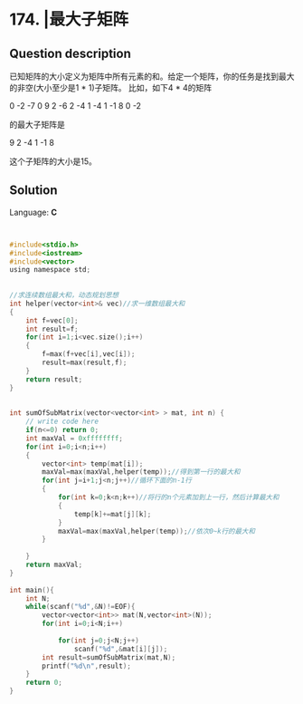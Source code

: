 # 174. |最大子矩阵

## Question description


已知矩阵的大小定义为矩阵中所有元素的和。给定一个矩阵，你的任务是找到最大的非空(大小至少是1 * 1)子矩阵。
比如，如下4 * 4的矩阵

0 -2 -7 0
9 2 -6 2
-4 1 -4 1
-1 8 0 -2

的最大子矩阵是

9 2
-4 1
-1 8

这个子矩阵的大小是15。


## Solution

Language: **C**

```C


#include<stdio.h>
#include<iostream>
#include<vector>
using namespace std;
 
 
//求连续数组最大和，动态规划思想
int helper(vector<int>& vec)//求一维数组最大和
{
    int f=vec[0];
    int result=f;
    for(int i=1;i<vec.size();i++)
    {
        f=max(f+vec[i],vec[i]);
        result=max(result,f);
    }
    return result;
}
 
 
int sumOfSubMatrix(vector<vector<int> > mat, int n) {
    // write code here
    if(n<=0) return 0;
    int maxVal = 0xffffffff;
    for(int i=0;i<n;i++)
    {
        vector<int> temp(mat[i]);
        maxVal=max(maxVal,helper(temp));//得到第一行的最大和
        for(int j=i+1;j<n;j++)//循环下面的n-1行
        {
            for(int k=0;k<n;k++)//将行的n个元素加到上一行，然后计算最大和
            {
                temp[k]+=mat[j][k];
            }
            maxVal=max(maxVal,helper(temp));//依次0~k行的最大和
        }
 
    }
    return maxVal;
}
 
int main(){
    int N;
    while(scanf("%d",&N)!=EOF){
        vector<vector<int>> mat(N,vector<int>(N));
        for(int i=0;i<N;i++)
 
            for(int j=0;j<N;j++)
                scanf("%d",&mat[i][j]);
        int result=sumOfSubMatrix(mat,N);
        printf("%d\n",result);
    }
    return 0;
}

```


